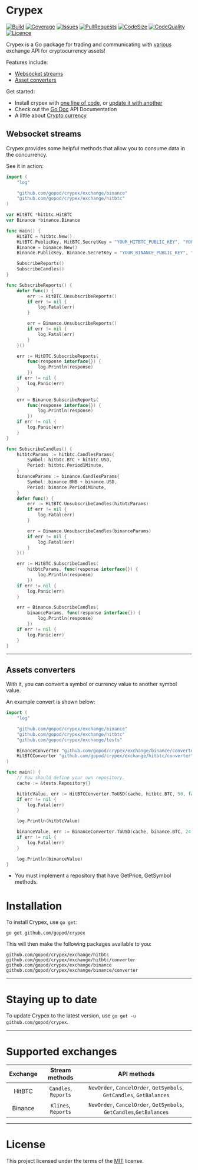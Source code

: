 Crypex
======

[![Build](https://img.shields.io/github/workflow/status/gopod/crypex/Continuous%20Integration?label=build)](https://github.com/gopod/crypex/actions)
[![Coverage](https://img.shields.io/codacy/coverage/006240f7b0a0451b9479b907e24640e2?label=coverage)](https://app.codacy.com/manual/gopod/crypex/dashboard?bid=18899044#coverageData)
[![Issues](https://img.shields.io/github/issues/gopod/crypex?label=issues)](https://github.com/gopod/crypex/issues)
[![PullRequests](https://img.shields.io/github/issues-pr/gopod/crypex?label=pull%20requests)](https://github.com/gopod/crypex/pulls)
[![CodeSize](https://img.shields.io/github/languages/code-size/gopod/crypex?label=code%20size)](https://github.com/gopod/crypex)
[![CodeQuality](https://img.shields.io/codacy/grade/006240f7b0a0451b9479b907e24640e2?label=code%20quality)](https://app.codacy.com/manual/gopod/crypex/dashboard?bid=18899044#issuesData)
[![Licence](https://img.shields.io/github/license/gopod/crypex?label=licence)](https://github.com/gopod/crypex/blob/master/LICENCE)

Crypex is a Go package for trading and communicating with [various](#supported-exchanges) exchange API for cryptocurrency assets!

Features include:

  * [Websocket streams](#websocket-streams)
  * [Asset converters](#assets-converters)

Get started:

  * Install crypex with [one line of code](#installation), or [update it with another](#staying-up-to-date)
  * Check out the [Go Doc](https://godoc.org/github.com/gopod/crypex) API Documentation
  * A little about [Crypto currency](https://en.wikipedia.org/wiki/Cryptocurrency)


Websocket streams
-----------------

Crypex provides some helpful methods that allow you to consume data in the concurrency.

See it in action:

```go
import (
	"log"

	"github.com/gopod/crypex/exchange/binance"
	"github.com/gopod/crypex/exchange/hitbtc"
)

var HitBTC *hitbtc.HitBTC
var Binance *binance.Binance

func main() {
	HitBTC = hitbtc.New()
	HitBTC.PublicKey, HitBTC.SecretKey = "YOUR_HITBTC_PUBLIC_KEY", "YOUR_HITBTC_SECRET_KEY"
	Binance = binance.New()
	Binance.PublicKey, Binance.SecretKey = "YOUR_BINANCE_PUBLIC_KEY", "YOUR_BINANCE_SECRET_KEY"

	SubscribeReports()
	SubscribeCandles()
}

func SubscribeReports() {
	defer func() {
		err := HitBTC.UnsubscribeReports()
		if err != nil {
			log.Fatal(err)
		}

		err = Binance.UnsubscribeReports()
		if err != nil {
			log.Fatal(err)
		}
	}()

	err := HitBTC.SubscribeReports(
		func(response interface{}) {
			log.Println(response)
		})
	if err != nil {
		log.Panic(err)
	}

	err = Binance.SubscribeReports(
		func(response interface{}) {
			log.Println(response)
		})
	if err != nil {
		log.Panic(err)
	}
}

func SubscribeCandles() {
	hitbtcParams := hitbtc.CandlesParams{
		Symbol: hitbtc.BTC + hitbtc.USD,
		Period: hitbtc.Period1Minute,
	}
	binanceParams := binance.CandlesParams{
		Symbol: binance.BNB + binance.USD,
		Period: binance.Period1Minute,
	}
	defer func() {
		err := HitBTC.UnsubscribeCandles(hitbtcParams)
		if err != nil {
			log.Fatal(err)
		}

		err = Binance.UnsubscribeCandles(binanceParams)
		if err != nil {
			log.Fatal(err)
		}
	}()

	err := HitBTC.SubscribeCandles(
		hitbtcParams, func(response interface{}) {
			log.Println(response)
		})
	if err != nil {
		log.Panic(err)
	}

	err = Binance.SubscribeCandles(
		binanceParams, func(response interface{}) {
			log.Println(response)
		})
	if err != nil {
		log.Panic(err)
	}
}

```

------

Assets converters
-----------------

With it, you can convert a symbol or currency value to another symbol value.

An example convert is shown below:

```go
import (
	"log"

	"github.com/gopod/crypex/exchange/binance"
	"github.com/gopod/crypex/exchange/hitbtc"
	"github.com/gopod/crypex/exchange/tests"

	BinanceConverter "github.com/gopod/crypex/exchange/binance/converter"
	HitBTCConverter "github.com/gopod/crypex/exchange/hitbtc/converter"
)

func main() {
	// You should define your own repository.
	cache := &tests.Repository{}

	hitbtcValue, err := HitBTCConverter.ToUSD(cache, hitbtc.BTC, 56, false)
	if err != nil {
		log.Fatal(err)
	}

	log.Println(hitbtcValue)

	binanceValue, err := BinanceConverter.ToUSD(cache, binance.BTC, 24, false)
	if err != nil {
		log.Fatal(err)
	}

	log.Println(binanceValue)
}

```

  * You must implement a repository that have GetPrice, GetSymbol methods.

Installation
============

To install Crypex, use `go get`:

    go get github.com/gopod/crypex

This will then make the following packages available to you:

    github.com/gopod/crypex/exchange/hitbtc
    github.com/gopod/crypex/exchange/hitbtc/converter
    github.com/gopod/crypex/exchange/binance
    github.com/gopod/crypex/exchange/binance/converter

------

Staying up to date
==================

To update Crypex to the latest version, use `go get -u github.com/gopod/crypex`.

------

Supported exchanges
=====================

Exchange | Stream methods | API methods
:-:|:-:|:-:
HitBTC | `Candles`, `Reports` | `NewOrder`, `CancelOrder`, `GetSymbols`, `GetCandles`, `GetBalances`
Binance | `Klines`, `Reports` | `NewOrder`, `CancelOrder`, `GetSymbols`, `GetCandles`,`GetBalances`

------

License
=======

This project licensed under the terms of the [MIT](LICENCE) license.
